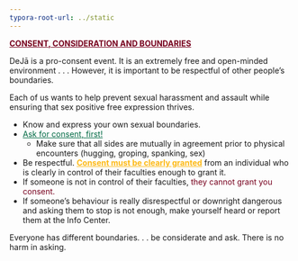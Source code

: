 ```yaml
---
typora-root-url: ../static
---
```


<span style="color:#77011e;"><u>**CONSENT, CONSIDERATION AND BOUNDARIES**</u></span>

DeJā is a pro-consent event.  It is an extremely free and open-minded environment . . . However, it is important to be respectful of other people’s boundaries.

Each of us wants to help prevent sexual harassment and assault while ensuring that sex positive free expression thrives.

- Know and express your own sexual boundaries.
- <span style="color:#006a44;"><u>Ask for consent, first!</u></span>
  - Make sure that all sides are mutually in agreement prior to physical encounters (hugging, groping, spanking, sex)
- Be respectful.
   <span style="color:#fdb913;">**<u>Consent must be clearly granted</u>**</span> from an individual who is clearly in control of their faculties enough to grant it.
- If someone is not in control of their faculties,  <span style="color:#77011e;">they cannot grant you consent.
- If someone’s behaviour is really disrespectful or downright dangerous and asking them to stop is not enough, make yourself heard or report them at the Info Center.



Everyone has different boundaries. . . be considerate and ask.  There is no harm in asking.

